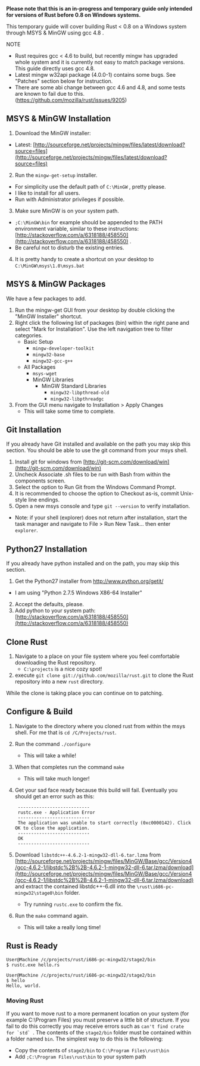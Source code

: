 **Please note that this is an in-progress and temporary guide only intended for versions of Rust before 0.8 on Windows systems.**

This temporary guide will cover building Rust < 0.8 on a Windows system through MSYS & MinGW using gcc 4.8 .

NOTE
- Rust requires gcc < 4.6 to build, but recently mingw has upgraded whole system and it is currently not easy to match package versions. This guide directly uses gcc 4.8.
- Latest mingw w32api package (4.0.0-1) contains some bugs. See "Patches" section below for instruction.
- There are some abi change between gcc 4.6 and 4.8, and some tests are known to fail due to this. (https://github.com/mozilla/rust/issues/9205)

## MSYS & MinGW Installation

1. Download the MinGW installer:
 * Latest: [http://sourceforge.net/projects/mingw/files/latest/download?source=files](http://sourceforge.net/projects/mingw/files/latest/download?source=files)
2. Run the `mingw-get-setup` installer.
 * For simplicity use the default path of `C:\MinGW` , pretty please.
 * I like to install for all users.
 * Run with Administrator privileges if possible.
3. Make sure MinGW is on your system path.
 * `;C:\MinGW\bin` for example should be appended to the PATH environment variable, similar to these instructions: [http://stackoverflow.com/a/6318188/458550](http://stackoverflow.com/a/6318188/458550) .
 * Be careful not to disturb the existing entries.
4. It is pretty handy to create a shortcut on your desktop to `C:\MinGW\msys\1.0\msys.bat`

## MSYS & MinGW Packages

We have a few packages to add.

1. Run the mingw-get GUI from your desktop by double clicking the "MinGW Installer" shortcut.
2. Right click the following list of packages (bin) within the right pane and select "Mark for Installation". Use the left navigation tree to filter categories.
	* Basic Setup
 		* `mingw-developer-toolkit`
 		* `mingw32-base`
 		* `mingw32-gcc-g++`
	* All Packages
		* `msys-wget`
		* MinGW Libraries
			* MinGW Standard Libraries
				* `mingw32-libpthread-old`
				* `mingw32-libpthreadgc`
3. From the GUI menu navigate to Installation > Apply Changes
	* This will take some time to complete.

## Git Installation

If you already have Git installed and available on the path you may skip this section. You should be able to use the git command from your msys shell.

1. Install git for windows from [http://git-scm.com/download/win](http://git-scm.com/download/win)
2. Uncheck Associate .sh files to be run with Bash from within the components screen.
3. Select the option to Run Git from the Windows Command Prompt.
4. It is recommended to choose the option to Checkout as-is, commit Unix-style line endings.
5. Open a new msys console and type `git --version` to verify installation.

* Note: if your shell (explorer) does not return  after installation, start the task manager and navigate to File > Run New Task... then enter `explorer`.

## Python27 Installation

If you already have python installed and on the path, you may skip this section.

1. Get the Python27 installer from http://www.python.org/getit/
 * I am using "Python 2.7.5 Windows X86-64 Installer"
2. Accept the defaults, please.
3. Add python to your system path: [http://stackoverflow.com/a/6318188/458550](http://stackoverflow.com/a/6318188/458550)

## Clone Rust

1. Navigate to a place on your file system where you feel comfortable downloading the Rust repository.
	* `C:\projects` is a nice cozy spot!
2. execute `git clone git://github.com/mozilla/rust.git` to clone the Rust repository into a new `rust` directory.

While the clone is taking place you can continue on to patching.

## Configure & Build

1. Navigate to the directory where you cloned rust from within the msys shell. For me that is `cd /C/Projects/rust`.
2. Run the command `./configure`
	* This will take a while!
3. When that completes run the command `make`
	* This will take much longer!
4. Get your sad face ready because this build will fail. Eventually you should get an error such as this:

		---------------------------
		rustc.exe - Application Error
		---------------------------
		The application was unable to start correctly (0xc0000142). Click OK to close the application.
		---------------------------
		OK  
		---------------------------

5. Download `libstdc++-4.6.2-1-mingw32-dll-6.tar.lzma` from [http://sourceforge.net/projects/mingw/files/MinGW/Base/gcc/Version4/gcc-4.6.2-1/libstdc%2B%2B-4.6.2-1-mingw32-dll-6.tar.lzma/download](http://sourceforge.net/projects/mingw/files/MinGW/Base/gcc/Version4/gcc-4.6.2-1/libstdc%2B%2B-4.6.2-1-mingw32-dll-6.tar.lzma/download) and extract the contained libstdc++-6.dll into the `\rust\i686-pc-mingw32\stage0\bin` folder.
	* Try running `rustc.exe` to confirm the fix.
7. Run the `make` command again.
	* This will take a really long time!

## Rust is Ready

    User@Machine /c/projects/rust/i686-pc-mingw32/stage2/bin
    $ rustc.exe hello.rs
    
    User@Machine /c/projects/rust/i686-pc-mingw32/stage2/bin
    $ hello
    Hello, world.

### Moving Rust

If you want to move rust to a more permanent location on your system (for example C:\Program Files) you must preserve a little bit of structure. If you fail to do this correctly you may receive errors such as ``can't find crate for `std` ``. The contents of the `stage2/bin` folder must be contained within a folder named `bin`. The simplest way to do this is the following:

* Copy the contents of `stage2/bin` to `C:\Program Files\rust\bin`
* Add `;C:\Program Files\rust\bin` to your system path